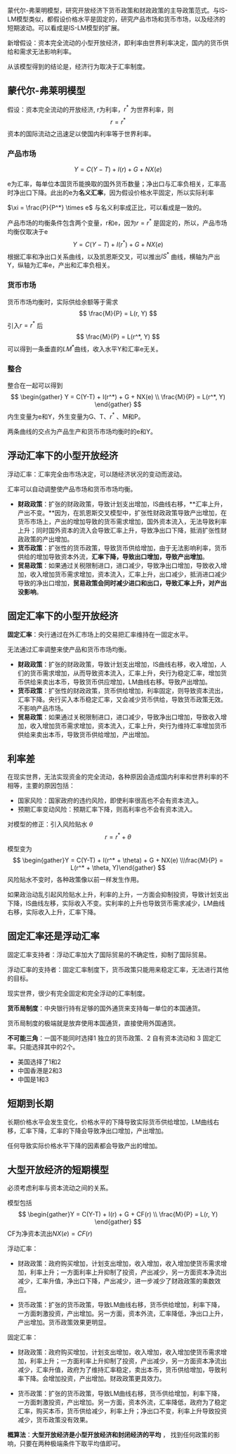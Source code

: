 蒙代尔-弗莱明模型，研究开放经济下货币政策和财政政策的主导政策范式。与IS-LM模型类似，都假设价格水平是固定的，研究产品市场和货币市场，以及经济的短期波动。可以看成是IS-LM模型的扩展。

新增假设：资本完全流动的小型开放经济，即利率由世界利率决定，国内的货币供给和需求无法影响利率。

从该模型得到的结论是，经济行为取决于汇率制度。



## 蒙代尔-弗莱明模型

假设：资本完全流动的开放经济, r为利率，$r^*$ 为世界利率，则
$$
r = r^*
$$
资本的国际流动之迅速足以使国内利率等于世界利率。

### 产品市场

$$
Y = C(Y-T) + I(r) + G + NX(e)
$$

e为汇率，每单位本国货币能换取的国外货币数量；净出口与汇率负相关，汇率高时净出口下降。此出的e为**名义汇率**，因为假设价格水平固定，所以实际利率

$\xi = \frac{P}{P^*} \times e$​​ ​ 与名义利率成正比，可以看成是一致的。

产品市场的均衡条件包含两个变量，r和e，因为$r=r^*$ 是固定的，所以，产品市场均衡仅取决于e
$$
Y = C(Y-T) + I(r^*) + G + NX(e)
$$
根据汇率和净出口关系曲线，以及凯恩斯交叉，可以推出$IS^*$ 曲线，横轴为产出Y，纵轴为汇率e，产出和汇率负相关。



### 货币市场

货币市场均衡时，实际供给余额等于需求
$$
\frac{M}{P} = L(r, Y)
$$
引入$r=r^*$ 后
$$
\frac{M}{P} = L(r^*, Y)
$$
可以得到一条垂直的$LM^*$​ 曲线，收入水平Y和汇率e无关。



### 整合

整合在一起可以得到
$$
\begin{gather}
Y = C(Y-T) + I(r^*) + G + NX(e) \\
\frac{M}{P} = L(r^*, Y)
\end{gather}
$$
内生变量为e和Y，外生变量为G、T、$r^*$ 、M和P。

两条曲线的交点为产品生产和货币市场均衡时的e和Y。



## 浮动汇率下的小型开放经济

浮动汇率：汇率完全由市场决定，可以随经济状况的变动而波动。

汇率可以自动调整使产品市场和货币市场均衡。

+ **财政政策**：扩张的财政政策，导致计划支出增加，IS曲线右移，**汇率上升，产出不变。**因为，在凯恩斯交叉模型中，扩张性财政政策导致产出增加，在货币市场上，产出的增加导致的货币需求增加，国外资本流入，无法导致利率上升；同时国外资本的流入会导致汇率上升，导致净出口下降，抵消扩张性财政政策的产出增加。
+ **货币政策**：扩张性的货币政策，导致货币供给增加，由于无法影响利率，货币供给的增加导致资本外流，**汇率下降，**导致出口增加，导致**产出增加**。
+ **贸易政策**：如果通过关税限制进口，进口减少，导致净出口增加，导致收入增加，收入增加货币需求增加，资本流入，汇率上升，出口减少，抵消进口减少导致的净出口增加，**贸易政策会同时减少进口和出口，导致汇率上升，对产出没影响**。

## 固定汇率下的小型开放经济

**固定汇率**：央行通过在外汇市场上的交易把汇率维持在一固定水平。

无法通过汇率调整来使产品和货币市场均衡。

+ **财政政策**：扩张的财政政策，导致计划支出增加，IS曲线右移，收入增加，人们的货币需求增加，从而导致资本流入，汇率上升，央行为稳定汇率，增加货币供给来卖出本币，导致货币供应增加，LM曲线右移。导致产出增加。
+ **货币政策**：扩张性的财政政策，货币供给增加，利率固定，则导致资本流出，汇率下降。央行买入本币稳定汇率，又会减少货币供给，导致货币政策无效。不影响产品市场。
+ **贸易政策**：如果通过关税限制进口，进口减少，导致净出口增加，导致收入增加，收入增加货币需求增加，资本流入，汇率上升，央行为维持汇率增加货币供给来卖出本币，导致货币供给增加，产出增加。

## 利率差

在现实世界，无法实现资金的完全流动，各种原因会造成国内利率和世界利率的不相等，主要的原因包括：

+ 国家风险：国家政府的违约风险，即使利率很高也不会有资本流入。
+ 预期汇率变动风险：预期汇率下降，则高利率也不会有资本流入。

对模型的修正：引入风险贴水 $\theta$ 
$$
r = r^* + \theta
$$
模型变为
$$
\begin{gather}Y = C(Y-T) + I(r^* + \theta) + G + NX(e) \\\frac{M}{P} = L(r^* + \theta, Y)\end{gather}
$$
风险贴水不变时，各种政策像以前一样发生作用。

如果政治动乱引起风险贴水上升，利率的上升，一方面会抑制投资，导致计划支出下降，IS曲线左移，实际收入不变。实利率的上升也导致货币需求减少，LM曲线右移，实际收入上升，汇率下降。



## 固定汇率还是浮动汇率

 固定汇率支持者：浮动汇率加大了国际贸易的不确定性，抑制了国际贸易。

浮动汇率的支持者：固定汇率制度下，货币政策只能用来稳定汇率，无法进行其他的目标。



现实世界，很少有完全固定和完全浮动的汇率制度。



**货币局制度**：中央银行持有足够的国外通货来支持每一单位的本国通货。

货币局制度的极端就是放弃使用本国通货，直接使用外国通货。



**不可能三角**：一国不能同时选择1 独立的货币政策、2 自有资本流动和 3 固定汇率。只能选择其中的2个。

+ 美国选择了1和2
+ 中国香港是2和3
+ 中国是1和3



## 短期到长期

长期价格水平会发生变化，价格水平的下降导致实际货币供给增加，LM曲线右移，汇率下降，汇率的下降会导致净出口增加，产出增加。

任何导致实际价格水平下降的因素都会导致产出的增加。



## 大型开放经济的短期模型

必须考虑利率与资本流动之间的关系。

模型包括
$$
\begin{gather}Y = C(Y-T) + I(r) + G + CF(r) \\
\frac{M}{P} = L(r, Y) 
\end{gather}
$$
CF为净资本流出$NX(e) = CF(r)$​



浮动汇率：

+ 财政政策：政府购买增加，计划支出增加，收入增加，收入增加使货币需求增加，利率上升；一方面利率上升抑制了投资，产出减少，另一方面资本净流出减少，汇率升值，净出口下降，产出减少，进一步减少了财政政策的乘数效应。

+ 货币政策：扩张的货币政策，导致LM曲线右移，货币供给增加，利率下降，一方面刺激投资，产出增加。另一方面，资本外流，汇率降低，净出口上升，产出增加。货币政策效果更明显。

固定汇率：

+ 财政政策：政府购买增加，计划支出增加，收入增加，收入增加使货币需求增加，利率上升；一方面利率上升抑制了投资，产出减少，另一方面资本净流出减少，汇率升值，政府为了维持汇率稳定，卖出本币，货币供给增加，导致利率下降。会增加投资，产出增加。财政政策更具效力。

+ 货币政策：扩张的货币政策，导致LM曲线右移，货币供给增加，利率下降，一方面刺激投资，产出增加。另一方面，资本外流，汇率降低，政府为了稳定汇率，购买本币，货币供给减少，利率上升；净出口不变，利率上升导致投资减少，货币政策没有效果。

**概算法**：**大型开放经济是小型开放经济和封闭经济的平均** ， 找到任何政策的影响，只要在两种极端条件下取平均值即可。